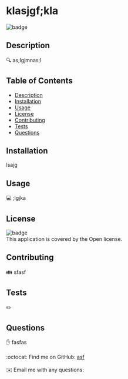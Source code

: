 
  # klasjgf;kla

  ![badge](https://img.shields.io/badge/license-Open-brightgreen)<br />

  ## Description
  🔍 as;lgjmnas;l

  ## Table of Contents
  - [Description](#description)
  - [Installation](#installation)
  - [Usage](#usage)
  - [License](#license)
  - [Contributing](#contributing)
  - [Tests](#tests)
  - [Questions](#questions)

  ## Installation
   lsajg

  ## Usage
  💻 ;lgjka

  ## License
  ![badge](https://img.shields.io/badge/license-Open-brightgreen)
    <br />
    This application is covered by the Open license. 
    

  ## Contributing
  👪 sfasf

  ## Tests
  ✏️ 

  ## Questions
  ✋ fasfas<br />
  <br />
  :octocat: Find me on GitHub: [asf](https://github.com/asf)<br />
  <br />
  ✉️ Email me with any questions: <br /><br />

  